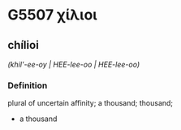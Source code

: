 # G5507 χίλιοι

## chílioi

_(khil'-ee-oy | HEE-lee-oo | HEE-lee-oo)_

### Definition

plural of uncertain affinity; a thousand; thousand; 

- a thousand
